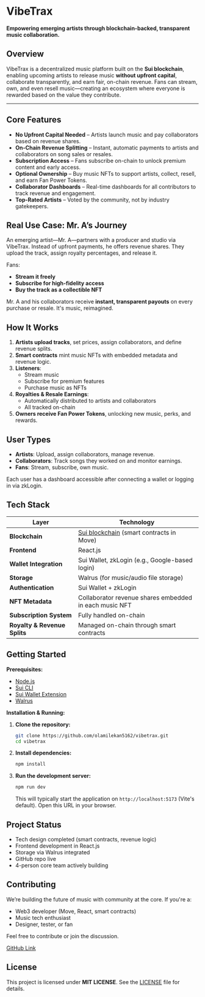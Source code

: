 # VibeTrax

**Empowering emerging artists through blockchain-backed, transparent music collaboration.**

## Overview

VibeTrax is a decentralized music platform built on the **Sui blockchain**, enabling upcoming artists to release music **without upfront capital**, collaborate transparently, and earn fair, on-chain revenue. Fans can stream, own, and even resell music—creating an ecosystem where everyone is rewarded based on the value they contribute.

---

## Core Features

- **No Upfront Capital Needed** – Artists launch music and pay collaborators based on revenue shares.
- **On-Chain Revenue Splitting** – Instant, automatic payments to artists and collaborators on song sales or resales.
- **Subscription Access** – Fans subscribe on-chain to unlock premium content and early access.
- **Optional Ownership** – Buy music NFTs to support artists, collect, resell, and earn Fan Power Tokens.
- **Collaborator Dashboards** – Real-time dashboards for all contributors to track revenue and engagement.
- **Top-Rated Artists** – Voted by the community, not by industry gatekeepers.


## Real Use Case: Mr. A’s Journey

An emerging artist—Mr. A—partners with a producer and studio via VibeTrax. Instead of upfront payments, he offers revenue shares. They upload the track, assign royalty percentages, and release it.

Fans:
- **Stream it freely**
- **Subscribe for high-fidelity access**
- **Buy the track as a collectible NFT**

Mr. A and his collaborators receive **instant, transparent payouts** on every purchase or resale. It's music, reimagined.


## How It Works

1. **Artists upload tracks**, set prices, assign collaborators, and define revenue splits.
2. **Smart contracts** mint music NFTs with embedded metadata and revenue logic.
3. **Listeners**:
   - Stream music
   - Subscribe for premium features
   - Purchase music as NFTs
4. **Royalties & Resale Earnings**:
   - Automatically distributed to artists and collaborators
   - All tracked on-chain
5. **Owners receive Fan Power Tokens**, unlocking new music, perks, and rewards.

## User Types

- **Artists**: Upload, assign collaborators, manage revenue.
- **Collaborators**: Track songs they worked on and monitor earnings.
- **Fans**: Stream, subscribe, own music.

Each user has a dashboard accessible after connecting a wallet or logging in via zkLogin.

## Tech Stack

| Layer | Technology |
|-------|------------|
| **Blockchain** | [Sui blockchain](https://sui.io) (smart contracts in Move) |
| **Frontend** | React.js |
| **Wallet Integration** | Sui Wallet, zkLogin (e.g., Google-based login) |
| **Storage** | Walrus (for music/audio file storage) |
| **Authentication** | Sui Wallet + zkLogin |
| **NFT Metadata** | Collaborator revenue shares embedded in each music NFT |
| **Subscription System** | Fully handled on-chain |
| **Royalty & Revenue Splits** | Managed on-chain through smart contracts |

## Getting Started

**Prerequisites:**

- [Node.js](https://nodejs.org/)
- [Sui CLI](https://docs.sui.io/build/install)
- [Sui Wallet Extension](https://chrome.google.com/webstore/detail/sui-wallet/)
- [Walrus](https://sdk.mystenlabs.com/walrus)

**Installation & Running:**

1.  **Clone the repository:**

    ```bash
    git clone https://github.com/olamilekan5162/vibetrax.git
    cd vibetrax
    ```

2.  **Install dependencies:**

    ```bash
    npm install
    ```

3.  **Run the development server:**

    ```bash
    npm run dev
    ```

    This will typically start the application on `http://localhost:5173` (Vite's default). Open this URL in your browser.
    

## Project Status

- Tech design completed (smart contracts, revenue logic)
- Frontend development in React.js
- Storage via Walrus integrated
- GitHub repo live
- 4-person core team actively building


## Contributing

We’re building the future of music with community at the core. If you're a:
- Web3 developer (Move, React, smart contracts)
- Music tech enthusiast
- Designer, tester, or fan

Feel free to contribute or join the discussion.

[GitHub Link](https://github.com/olamilekan5162/vibeTrax)


## License

This project is licensed under **MIT LICENSE**. See the [LICENSE](LICENSE) file for details.